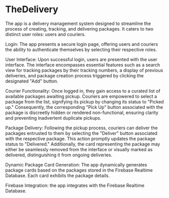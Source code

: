 # TheDelivery
 The app is a delivery management system designed to streamline the process of creating, tracking, and delivering packages. It caters to two distinct user roles: users and couriers.

Login:
The app presents a secure login page, offering users and couriers the ability to authenticate themselves by selecting their respective roles.

User Interface:
Upon successful login, users are presented with the user interface. The interface encompasses essential features such as a search view for tracking packages by their tracking numbers, a display of previous deliveries, and package creation process triggered by clicking the designated "Add" button.

Courier Functionality:
Once logged in, they gain access to a curated list of available packages awaiting pickup. Couriers are empowered to select a package from the list, signifying its pickup by changing its status to "Picked up." Consequently, the corresponding "Pick Up" button associated with the package is discreetly hidden or rendered non-functional, ensuring clarity and preventing inadvertent duplicate pickups.

Package Delivery:
Following the pickup process, couriers can deliver the packages entrusted to them by selecting the "Deliver" button associated with the respective package. This action promptly updates the package status to "Delivered." Additionally, the card representing the package may either be seamlessly removed from the interface or visually marked as delivered, distinguishing it from ongoing deliveries.

Dynamic Package Card Generation:
The app dynamically generates package cards based on the packages stored in the Firebase Realtime Database. Each card exhibits the package details.

Firebase Integration:
the app integrates with the Firebase Realtime Database. 
